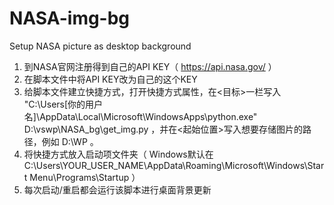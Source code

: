 # NASA-img-bg
Setup NASA picture as desktop background

1. 到NASA官网注册得到自己的API KEY（ https://api.nasa.gov/ ）
2. 在脚本文件中将API KEY改为自己的这个KEY
3. 给脚本文件建立快捷方式，打开快捷方式属性，在<目标>一栏写入 "C:\Users\[你的用户名]\AppData\Local\Microsoft\WindowsApps\python.exe" D:\vswp\NASA_bg\get_img.py ，并在<起始位置>写入想要存储图片的路径，例如 D:\WP 。
4. 将快捷方式放入启动项文件夹（ Windows默认在C:\Users\YOUR_USER_NAME\AppData\Roaming\Microsoft\Windows\Start Menu\Programs\Startup ）
5. 每次启动/重启都会运行该脚本进行桌面背景更新
